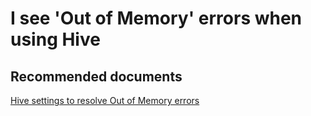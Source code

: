 <properties
    pageTitle="I see 'Out of Memory' errors when using Hive"
    description="I see 'Out of Memory' errors when using Hive"
    service="microsoft.hdinsight"
    resource="clusters"
    authors="matt1883"
    displayOrder="3"
    selfHelpType="resource"
    supportTopicIds="32511188"
    resourceTags=""
    productPesIds="15078"
    cloudEnvironments="public, MoonCake, Fairfax"
	articleId="1ae8e6fb-c80d-4b47-8795-fcb5282dd8b1"
	ownershipId="AzureData_HDInsight"
/>

# I see 'Out of Memory' errors when using Hive

## **Recommended documents**
[Hive settings to resolve Out of Memory errors](https://azure.microsoft.com/blog/hive-memory-settings-resolve-out-of-memory-errors-using-azure-hdinsight/)<br>
